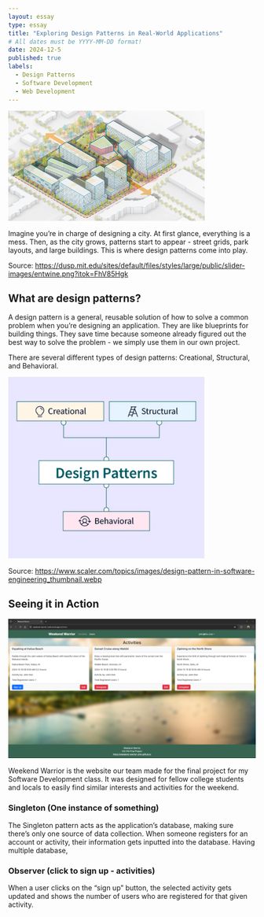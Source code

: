 ```yaml
---
layout: essay
type: essay
title: "Exploring Design Patterns in Real-World Applications"
# All dates must be YYYY-MM-DD format!
date: 2024-12-5
published: true
labels:
  - Design Patterns
  - Software Development
  - Web Development
---
```


<img width = "400px" class="rounded float-start pe-4" src="../img/citydesign.png">

Imagine you’re in charge of designing a city. At first glance, everything is a mess. Then, as the city grows, patterns start to appear - street grids, park layouts, and large buildings. This is where design patterns come into play.

Source: https://dusp.mit.edu/sites/default/files/styles/large/public/slider-images/entwine.png?itok=FhV85Hgk

## What are design patterns?

A design pattern is a general, reusable solution of how to solve a common problem when you’re designing an application. They are like blueprints for building things. They save time because someone already figured out the best way to solve the problem - we simply use them in our own project.


There are several different types of design patterns: Creational, Structural, and Behavioral.

<img width="400px" class="rounded fixed pe-4" src="../img/designpatterns.png">

Source: https://www.scaler.com/topics/images/design-pattern-in-software-engineering_thumbnail.webp

## Seeing it in Action

<img width="1000px" class="rounded float-start pe-4" src="../img/activities.png">

Weekend Warrior is the website our team made for the final project for my Software Development class. It was designed for fellow college students and locals to easily find similar interests and activities for the weekend. 

### Singleton (One instance of something)
The Singleton pattern acts as the application’s database, making sure there’s only one source of data collection. When someone registers for an account or activity, their information gets inputted into the database. Having multiple database, 

### Observer (click to sign up - activities)
When a user clicks on the “sign up” button, the selected activity gets updated and shows the number of users who are registered for that given activity.
